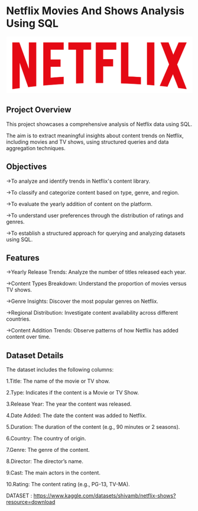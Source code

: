 # Netflix Movies And Shows Analysis Using SQL
![Netflix Logo](https://github.com/Kanan-Shah/Netflix_Analysis_SQL/blob/main/logo.png)
## Project Overview
This project showcases a comprehensive analysis of Netflix data using SQL.

The aim is to extract meaningful insights about content trends on Netflix, including movies and TV shows, using structured queries and data aggregation techniques.

## Objectives
->To analyze and identify trends in Netflix's content library.

->To classify and categorize content based on type, genre, and region.

->To evaluate the yearly addition of content on the platform.

->To understand user preferences through the distribution of ratings and genres.

->To establish a structured approach for querying and analyzing datasets using SQL.

## Features

->Yearly Release Trends: Analyze the number of titles released each year.

->Content Types Breakdown: Understand the proportion of movies versus TV shows.

->Genre Insights: Discover the most popular genres on Netflix.

->Regional Distribution: Investigate content availability across different countries.

->Content Addition Trends: Observe patterns of how Netflix has added content over time.

## Dataset Details

The dataset includes the following columns:

1.Title: The name of the movie or TV show.

2.Type: Indicates if the content is a Movie or TV Show.

3.Release Year: The year the content was released.

4.Date Added: The date the content was added to Netflix.

5.Duration: The duration of the content (e.g., 90 minutes or 2 seasons).

6.Country: The country of origin.

7.Genre: The genre of the content.

8.Director: The director’s name.

9.Cast: The main actors in the content.

10.Rating: The content rating (e.g., PG-13, TV-MA).

DATASET : https://www.kaggle.com/datasets/shivamb/netflix-shows?resource=download
